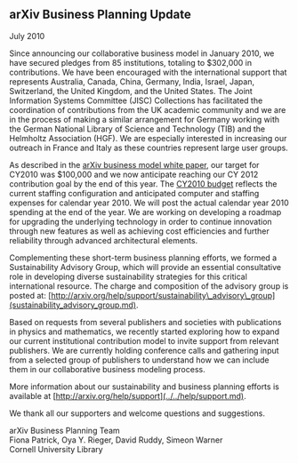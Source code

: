 arXiv Business Planning Update
------------------------------

July 2010

Since announcing our collaborative business model in January 2010, we
have secured pledges from 85 institutions, totaling to $302,000 in
contributions. We have been encouraged with the international support
that represents Australia, Canada, China, Germany, India, Israel, Japan,
Switzerland, the United Kingdom, and the United States. The Joint
Information Systems Committee (JISC) Collections has facilitated the
coordination of contributions from the UK academic community and we are
in the process of making a similar arrangement for Germany working with
the German National Library of Science and Technology (TIB) and the
Helmholtz Association (HGF). We are especially interested in increasing
our outreach in France and Italy as these countries represent large user
groups.

As described in the [arXiv business model white
paper](whitepaper.md), our target for CY2010 was $100,000 and
we now anticipate reaching our CY 2012 contribution goal by the end of
this year. The [CY2010 budget](2010_CY_arXiv_budget.pdf) reflects the
current staffing configuration and anticipated computer and staffing
expenses for calendar year 2010. We will post the actual calendar year
2010 spending at the end of the year. We are working on developing a
roadmap for upgrading the underlying technology in order to continue
innovation through new features as well as achieving cost efficiencies
and further reliability through advanced architectural elements.

Complementing these short-term business planning efforts, we formed a
Sustainability Advisory Group, which will provide an essential
consultative role in developing diverse sustainability strategies for
this critical international resource. The charge and composition of the
advisory group is posted at:
[http://arxiv.org/help/support/sustainability\_advisory\_group](sustainability_advisory_group.md).

Based on requests from several publishers and societies with
publications in physics and mathematics, we recently started exploring
how to expand our current institutional contribution model to invite
support from relevant publishers. We are currently holding conference
calls and gathering input from a selected group of publishers to
understand how we can include them in our collaborative business
modeling process.

More information about our sustainability and business planning efforts
is available at [http://arxiv.org/help/support](../../help/support.md).

We thank all our supporters and welcome questions and suggestions.

arXiv Business Planning Team  
Fiona Patrick, Oya Y. Rieger, David Ruddy, Simeon Warner  
Cornell University Library
